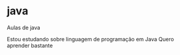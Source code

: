 # java
Aulas de java

Estou estudando sobre linguagem de programação em Java
Quero aprender bastante